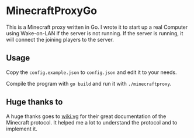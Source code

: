 # MinecraftProxyGo

This is a Minecraft proxy written in Go. I wrote it to start up a real Computer using Wake-on-LAN if the server is not running. If the server is running, it will connect the joining players to the server.

## Usage

Copy the `config.example.json` to `config.json` and edit it to your needs.

Compile the program with `go build` and run it with `./minecraftproxy`.

## Huge thanks to

A huge thanks goes to [wiki.vg](https://wiki.vg) for their great documentation of the Minecraft protocol.
It helped me a lot to understand the protocol and to implement it.
